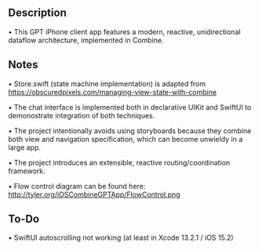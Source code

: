 ## Description

• This GPT iPhone client app features a modern, reactive, unidirectional dataflow architecture, implemented in Combine.

## Notes

• Store.swift (state machine implementation) is adapted from https://obscuredpixels.com/managing-view-state-with-combine

• The chat interface is implemented both in declarative UIKit and SwiftUI to demonostrate integration of both techniques.

• The project intentionally avoids using storyboards because they combine both view and navigation specification, which can become unwieldy in a large app.

• The project introduces an extensible, reactive routing/coordination framework.

• Flow control diagram can be found here: http://tyler.org/iOSCombineGPTApp/FlowControl.png
  
## To-Do

• SwiftUI autoscrolling not working (at least in Xcode 13.2.1 / iOS 15.2)

